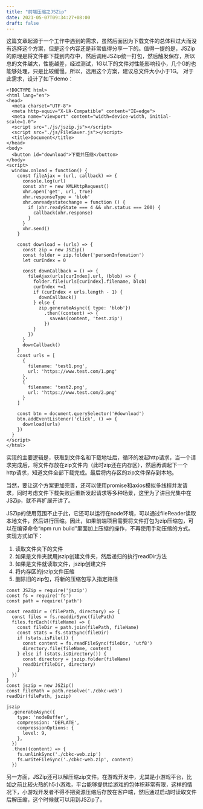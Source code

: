 ```yaml
---
title: "前端压缩之JSZip"
date: 2021-05-07T09:34:27+08:00
draft: false
---
```


这篇文章起源于一个工作中遇到的需求，虽然后面因为下载文件的总体积过大而没有选择这个方案，但是这个内容还是非常值得分享一下的。值得一提的是，JSZip的原理是将文件都下载到内存中，然后调用JSZip统一打包，然后触发保存，所以总的文件越大，性能越差，经过测试，1G以下的文件对性能影响较小，几个G的也能够处理，只是比较缓慢。所以，选用这个方案，建议总文件大小小于1G。
对于此需求，设计了如下demo：
```
<!DOCTYPE html>
<html lang="en">
<head>
  <meta charset="UTF-8">
  <meta http-equiv="X-UA-Compatible" content="IE=edge">
  <meta name="viewport" content="width=device-width, initial-scale=1.0">
  <script src="./js/jszip.js"></script>
  <script src="./js/FileSaver.js"></script>
  <title>Document</title>
</head>
<body>
  <button id="download">下载并压缩</button>
</body>
<script>
  window.onload = function() {
    const fileAjax = (url, callback) => {
      console.log(url)
      const xhr = new XMLHttpRequest()
      xhr.open('get', url, true)
      xhr.responseType = 'blob'
      xhr.onreadystatechange = function () {
        if (xhr.readyState === 4 && xhr.status === 200) {
          callback(xhr.response)
        }
      }
      xhr.send()
    }
    
    const download = (urls) => {
      const zip = new JSZip()
      const folder = zip.folder('personInfomation')
      let curIndex = 0

      const downCallback = () => {
        fileAjax(urls[curIndex].url, (blob) => {
          folder.file(urls[curIndex].filename, blob)
          curIndex +=1
          if (curIndex < urls.length - 1) {
            downCallback()
          } else {
            zip.generateAsync({ type: 'blob'})
              .then((content) => {
                saveAs(content, 'test.zip')
              })
          }
        })
      }
      downCallback()
    }
    const urls = [
      {
        filename: 'test1.png',
        url: 'https://www.test.com/1.png'
      },
      {
        filename: 'test2.png',
        url: 'https://www.test.com/2.png'
      }
    ]

    const btn = document.querySelector('#download')
    btn.addEventListener('click', () => {
      download(urls)
    })
  }
</script>
</html>
```
实现的主要逻辑是，获取到文件名和下载地址后，循环的发起http请求，当一个请求完成后，将文件存放在zip文件内（此时zip还在内存区），然后再调起下一个http请求，知道文件全部下载完成。最后将内存区的zip文件保存到本地。

当然，要让这个方案更加完善，还可以使用promise和axios模拟多线程并发请求，同时考虑文件下载失败后重新发起请求等多种场景，这里为了讲目光集中在JSZip，就不再扩展开讲了。

JSZip的使用范围不止于此，它还可以运行在node环境，可以通过fileReader读取本地文件，然后进行压缩。因此，如果前端项目需要将文件打包为zip压缩包，可以在编译命令“npm run build”里面加上压缩的操作，不再使用手动压缩的方式。实现方式如下：
1. 读取文件夹下的文件
2. 如果是文件夹就用jszip创建文件夹，然后递归的执行readDir方法
3. 如果是文件就读取文件，jszip创建文件
4. 将内存区的jszip文件压缩
5. 删除旧的zip包，将新的压缩包写入指定路径
```
const JSZip = require('jszip')
const fs = require('fs')
const path = require('path')

const readDir = (filePath, directory) => {
  const files = fs.readdirSync(filePath)
  files.forEach((fileName) => {
    const fileDir = path.join(filePath, fileName)
    const stats = fs.statSync(fileDir)
    if (stats.isFile()) {
      const content = fs.readFileSync(fileDir, 'utf8')
      directory.file(fileName, content)
    } else if (stats.isDirectory()) {
      const directory = jszip.folder(fileName)
      readDir(fileDir, directory)
    }
  })
}
const jszip = new JSZip()
const filePath = path.resolve('./cbkc-web')
readDir(filePath, jszip)

jszip
  .generateAsync({
    type: 'nodeBuffer',
    compression: 'DEFLATE',
    compressionOptions: {
      level: 9,
    },
  })
  .then((content) => {
    fs.unlinkSync('./cbkc-web.zip')
    fs.writeFileSync('./cbkc-web.zip', content)
  })
```
另一方面，JSZip还可以解压缩zip文件。在游戏开发中，尤其是小游戏平台，比如之前比较火热的h5小游戏，平台能够提供给游戏的包体积非常有限，这样的情况下，小游戏开发者不得不把资源压缩后存放在客户端，然后通过启动时读取文件后解压缩，这个时候就可以用到JSZip了。

